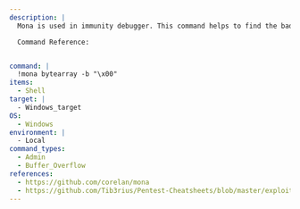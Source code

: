 ```yaml
---
description: |
  Mona is used in immunity debugger. This command helps to find the badchars

  Command Reference:


command: |
  !mona bytearray -b "\x00"
items:
  - Shell
target: |
  - Windows_target
OS:
  - Windows
environment: |
  - Local
command_types:
  - Admin
  - Buffer_Overflow
references:
  - https://github.com/corelan/mona
  - https://github.com/Tib3rius/Pentest-Cheatsheets/blob/master/exploits/buffer-overflows.rst
---
```


